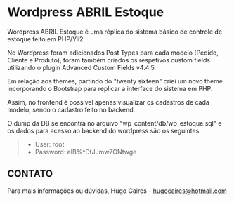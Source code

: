 Wordpress ABRIL Estoque
============================

Wordpress ABRIL Estoque é uma réplica do sistema básico de controle de estoque feito em PHP/Yii2.

No Wordpress foram adicionados Post Types para cada modelo (Pedido, Cliente e Produto), foram também criados os respetivos custom fields utilizando o plugin Advanced Custom Fields v4.4.5.

Em relação aos themes, partindo do "twenty sixteen" criei um novo theme incorporando o Bootstrap para replicar a interface do sistema em PHP.

Assim, no frontend é possível apenas visualizar os cadastros de cada modelo, sendo o cadastro feito no backend.

O dump da DB se encontra no arquivo "wp_content/db/wp_estoque.sql" e os dados para acesso ao backend do wordpress são os seguintes:

> - User: root
> - Password: aIB%^DtJJmw7ONtwge

CONTATO
-------

Para mais informações ou dúvidas,
Hugo Caires - hugocaires@hotmail.com
